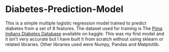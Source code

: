 # Diabetes-Prediction-Model
This is a simple multiple logistic regression model trained to predict diabetes from a set of 8 features. 
The dataset used for training is The [Pima Indians Diabetes Database](https://www.kaggle.com/datasets/uciml/pima-indians-diabetes-database?resource=download) available on kaggle.
This was my first model and it isn't very accurate but I have built it from scratch without using sklearn or related libraries.
Other libraries used were Numpy, Pandas and Matplotlib.
